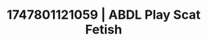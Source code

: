 ---
categories:
- Babysitter scenario
- Softcore vibes
- Pegging play
- Dreamy pleasure
- Erotic tension
image: /assets/images/1747801121059.jpg
layout: post
seo:
  description: Featured content with artistic Scat Fetish, ABDL Play. HD images available.
  keywords: Scat Fetish, ABDL Play
  og_image: /assets/images/1747801121059.jpg
  schema_type: VisualArtwork
tags:
- ABDL Play
- Scat Fetish
- '#1747801121059'
title: 1747801121059 | ABDL Play Scat Fetish
---